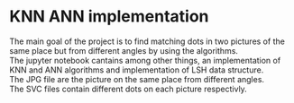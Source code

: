 # KNN ANN implementation

The main goal of the project is to find matching dots in two pictures of the same place but from different angles by using the algorithms.<br>
The jupyter notebook cantains among other things, an implementation of KNN and ANN algorithms and implementation of LSH data structure.<br>
The JPG file are the picture on the same place from different angles.<br>
The SVC files contain different dots on each picture respectivly.
